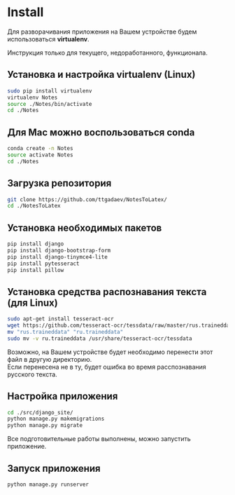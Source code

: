 # Install

Для разворачивания приложения на Вашем устройстве будем использоваться **virtualenv**.

Инструкция только для текущего, недоработанного, функционала.

## Установка и настройка **virtualenv** (Linux)
```bash
sudo pip install virtualenv
virtualenv Notes
source ./Notes/bin/activate
cd ./Notes
```

## Для Mac можно воспользоваться **conda**
```bash
conda create -n Notes
source activate Notes
cd ./Notes
```

## Загрузка репозитория
```bash
git clone https://github.com/ttgadaev/NotesToLatex/
cd ./NotesToLatex
```

## Установка необходимых пакетов
```bash
pip install django
pip install django-bootstrap-form
pip install django-tinymce4-lite
pip install pytesseract
pip install pillow
```

## Установка средства распознавания текста (для Linux)
```bash
sudo apt-get install tesseract-ocr
wget https://github.com/tesseract-ocr/tessdata/raw/master/rus.traineddata
mv "rus.traineddata" "ru.traineddata"
sudo mv -v ru.traineddata /usr/share/tesseract-ocr/tessdata
```
Возможно, на Вашем устройстве будет необходимо перенести этот файл в другую директорию.        
Если перенесена не в ту, будет ошибка во время расспознавания русского текста.

## Настройка приложения
```bash
cd ./src/django_site/
python manage.py makemigrations
python manage.py migrate
```

Все подготовительные работы выполнены, можно запустить приложение. 

## Запуск приложения
```bash
python manage.py runserver
```



